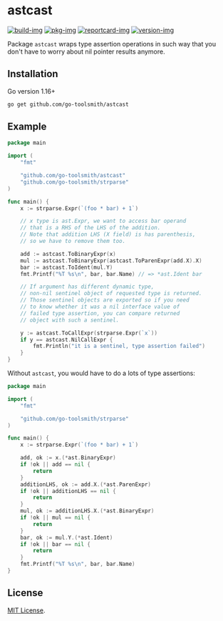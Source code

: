 # astcast

[![build-img]][build-url]
[![pkg-img]][pkg-url]
[![reportcard-img]][reportcard-url]
[![version-img]][version-url]

Package `astcast` wraps type assertion operations in such way that you don't have
to worry about nil pointer results anymore.

## Installation

Go version 1.16+

```bash
go get github.com/go-toolsmith/astcast
```

## Example

```go
package main

import (
	"fmt"

	"github.com/go-toolsmith/astcast"
	"github.com/go-toolsmith/strparse"
)

func main() {
	x := strparse.Expr(`(foo * bar) + 1`)

	// x type is ast.Expr, we want to access bar operand
	// that is a RHS of the LHS of the addition.
	// Note that addition LHS (X field) is has parenthesis,
	// so we have to remove them too.

	add := astcast.ToBinaryExpr(x)
	mul := astcast.ToBinaryExpr(astcast.ToParenExpr(add.X).X)
	bar := astcast.ToIdent(mul.Y)
	fmt.Printf("%T %s\n", bar, bar.Name) // => *ast.Ident bar

	// If argument has different dynamic type,
	// non-nil sentinel object of requested type is returned.
	// Those sentinel objects are exported so if you need
	// to know whether it was a nil interface value of
	// failed type assertion, you can compare returned
	// object with such a sentinel.

	y := astcast.ToCallExpr(strparse.Expr(`x`))
	if y == astcast.NilCallExpr {
		fmt.Println("it is a sentinel, type assertion failed")
	}
}
```

Without `astcast`, you would have to do a lots of type assertions:

```go
package main

import (
	"fmt"

	"github.com/go-toolsmith/strparse"
)

func main() {
	x := strparse.Expr(`(foo * bar) + 1`)

	add, ok := x.(*ast.BinaryExpr)
	if !ok || add == nil {
		return
	}
	additionLHS, ok := add.X.(*ast.ParenExpr)
	if !ok || additionLHS == nil {
		return
	}
	mul, ok := additionLHS.X.(*ast.BinaryExpr)
	if !ok || mul == nil {
		return
	}
	bar, ok := mul.Y.(*ast.Ident)
	if !ok || bar == nil {
		return
	}
	fmt.Printf("%T %s\n", bar, bar.Name)
}
```

## License

[MIT License](LICENSE).

[build-img]: https://github.com/go-toolsmith/astcast/workflows/build/badge.svg
[build-url]: https://github.com/go-toolsmith/astcast/actions
[pkg-img]: https://pkg.go.dev/badge/go-toolsmith/astcast
[pkg-url]: https://pkg.go.dev/github.com/go-toolsmith/astcast
[reportcard-img]: https://goreportcard.com/badge/go-toolsmith/astcast
[reportcard-url]: https://goreportcard.com/report/go-toolsmith/astcast
[version-img]: https://img.shields.io/github/v/release/go-toolsmith/astcast
[version-url]: https://github.com/go-toolsmith/astcast/releases
